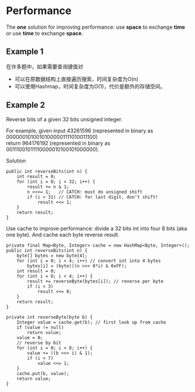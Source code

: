 # Performance

The **one** solution for improving performance: use **space** to exchange **time** or use **time** to exchange **space**.

## Example 1

在许多题中，如果需要查询键值对
- 可以在原数据结构上直接遍历搜索，时间复杂度为O(n)
- 可以使用Hashmap，时间复杂度为O(1)，代价是额外的存储空间。

## Example 2

Reverse bits of a given 32 bits unsigned integer.

For example, given input 43261596 (represented in binary as 00000010100101000001111010011100)
<br/>
return 964176192 (represented in binary as 00111001011110000010100101000000).

Solution
```
public int reverseBits(int n) {
    int result = 0;
    for (int i = 0; i < 32; i++) {
        result += n & 1;
        n >>>= 1;   // CATCH: must do unsigned shift
        if (i < 31) // CATCH: for last digit, don't shift!
            result <<= 1;
    }
    return result;
}
```

Use cache to improve performance: divide a 32 bits int into four 8 bits (aka one byte). And cache each byte reverse result.
```
private final Map<Byte, Integer> cache = new HashMap<Byte, Integer>();
public int reverseBits(int n) {
    byte[] bytes = new byte[4];
    for (int i = 0; i < 4; i++) // convert int into 4 bytes
        bytes[i] = (byte)((n >>> 8*i) & 0xFF);
    int result = 0;
    for (int i = 0; i < 4; i++) {
        result += reverseByte(bytes[i]); // reverse per byte
        if (i < 3)
            result <<= 8;
    }
    return result;
}

private int reverseByte(byte b) {
    Integer value = cache.get(b); // first look up from cache
    if (value != null)
        return value;
    value = 0;
    // reverse by bit
    for (int i = 0; i < 8; i++) {
        value += ((b >>> i) & 1);
        if (i < 7)
            value <<= 1;
    }
    cache.put(b, value);
    return value;
}
```
